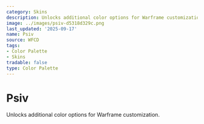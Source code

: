 ```yaml
---
category: Skins
description: Unlocks additional color options for Warframe customization.
image: ../images/psiv-d5318d329c.png
last_updated: '2025-09-17'
name: Psiv
source: WFCD
tags:
- Color Palette
- Skins
tradable: false
type: Color Palette
---
```


# Psiv

Unlocks additional color options for Warframe customization.

